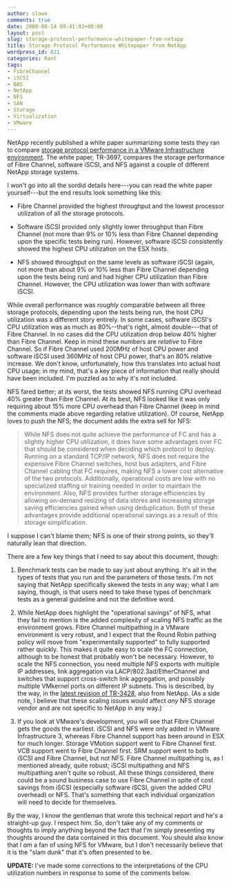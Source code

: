 ```yaml
---
author: slowe
comments: true
date: 2008-08-14 09:41:03+00:00
layout: post
slug: storage-protocol-performance-whitepaper-from-netapp
title: Storage Protocol Performance Whitepaper from NetApp
wordpress_id: 821
categories: Rant
tags:
- FibreChannel
- iSCSI
- NAS
- NetApp
- NFS
- SAN
- Storage
- Virtualization
- VMware
---
```


NetApp recently published a white paper summarizing some tests they ran to compare [storage protocol performance in a VMware Infrastructure environment](http://media.netapp.com/documents/tr-3697.pdf). The white paper, TR-3697, compares the storage performance of Fibre Channel, software iSCSI, and NFS against a couple of different NetApp storage systems.

I won't go into all the sordid details here---you can read the white paper yourself---but the end results look something like this:

* Fibre Channel provided the highest throughput and the lowest processor utilization of all the storage protocols.

* Software iSCSI provided only slightly lower throughput than Fibre Channel (not more than 9% or 10% less than Fibre Channel depending upon the specific tests being run). However, software iSCSI consistently showed the highest CPU utilization on the ESX hosts.

* NFS showed throughput on the same levels as software iSCSI (again, not more than about 9% or 10% less than Fibre Channel depending upon the tests being run) and had higher CPU utilization than Fibre Channel. However, the CPU utilization was lower than with software iSCSI.

While overall performance was _roughly_ comparable between all three storage protocols, depending upon the tests being run, the host CPU utilization was a different story entirely. In some cases, software iSCSI's CPU utilization was as much as 80%--that's right, almost double---that of Fibre Channel. In no cases did the CPU utilization drop below 40% higher than Fibre Channel. Keep in mind these numbers are _relative_ to Fibre Channel. So if Fibre Channel used 200MHz of host CPU power and software iSCSI used 360MHz of host CPU power, that's an 80% relative increase. We don't know, unfortunately, how this translates into actual host CPU usage; in my mind, that's a key piece of information that really should have been included. I'm puzzled as to why it's not included.

NFS fared better; at its worst, the tests showed NFS running CPU overhead 40% greater than Fibre Channel. At its best, NFS looked like it was only requiring about 15% more CPU overhead than Fibre Channel (keep in mind the comments made above regarding relative utilization). Of course, NetApp loves to push the NFS; the document adds the extra sell for NFS:

>While NFS does not quite achieve the performance of FC and has a slightly higher CPU utilization, it does have some advantages over FC that should be considered when deciding which protocol to deploy. Running on a standard TCP/IP network, NFS does not require the expensive Fibre Channel switches, host bus adapters, and Fibre Channel cabling that FC requires, making NFS a lower cost alternative of the two protocols. Additionally, operational costs are low with no specialized staffing or training needed in order to maintain the environment. Also, NFS provides further storage efficiencies by allowing on-demand resizing of data stores and increasing storage saving efficiencies gained when using deduplication. Both of these advantages provide additional operational savings as a result of this storage simplification.

I suppose I can't blame them; NFS is one of their strong points, so they'll naturally lean that direction.

There are a few key things that I need to say about this document, though:

1. Benchmark tests can be made to say just about anything. It's all in the types of tests that you run and the parameters of those tests. I'm not saying that NetApp specifically skewed the tests in any way; what I am saying, though, is that users need to take these types of benchmark tests as a general guideline and not the definitive word.

2. While NetApp does highlight the "operational savings" of NFS, what they fail to mention is the added complexity of scaling NFS traffic as the environment grows. Fibre Channel multipathing in a VMware environment is very robust, and I expect that the Round Robin pathing policy will move from "experimentally supported" to fully supported rather quickly. This makes it quite easy to scale the FC connection, although to be honest that probably won't be necessary. However, to scale the NFS connection, you need multiple NFS exports with multiple IP addresses, link aggregation via LACP/802.3ad/EtherChannel and switches that support cross-switch link aggregation, and possibly multiple VMkernel ports on different IP subnets. This is described, by the way, in the [latest revision of TR-3428](http://www.netapp.com/us/library/technical-reports/tr-3428.html), also from NetApp. (As a side note, I believe that these scaling issues would affect _any_ NFS storage vendor and are not specific to NetApp in any way.)

3. If you look at VMware's development, you will see that Fibre Channel gets the goods the earliest. iSCSI and NFS were only added in VMware Infrastructure 3, whereas Fibre Channel support has been around in ESX for much longer. Storage VMotion support went to Fibre Channel first. VCB support went to Fibre Channel first. SRM support went to both iSCSI and Fibre Channel, but not NFS. Fibre Channel multipathing is, as I mentioned already, quite robust; iSCSI multipathing and NFS multipathing aren't quite so robust. All these things considered, there could be a sound business case to use Fibre Channel in spite of cost savings from iSCSI (especially software iSCSI, given the added CPU overhead) or NFS. That's something that each individual organization will need to decide for themselves.

By the way, I know the gentleman that wrote this technical report and he's a straight-up guy. I respect him. So, don't take any of my comments or thoughts to imply anything beyond the fact that I'm simply presenting my thoughts around the data contained in this document. You should also know that I _am_ a fan of using NFS for VMware, but I don't necessarily believe that it is the "slam dunk" that it's often presented to be.

**UPDATE:** I've made some corrections to the interpretations of the CPU utilization numbers in response to some of the comments below.
